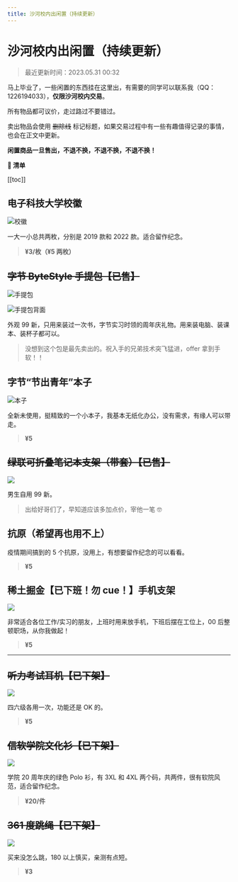 ```yaml
---
title: 沙河校内出闲置（持续更新）
---
```


# 沙河校内出闲置（持续更新）

> 最近更新时间：2023.05.31 00:32

马上毕业了，一些闲置的东西挂在这里出，有需要的同学可以联系我（QQ：1226194033），**仅限沙河校内交易**。

所有物品都可议价，走过路过不要错过。

卖出物品会使用 ~~删除线~~ 标记标题，如果交易过程中有一些有趣值得记录的事情，也会在正文中更新。

**闲置商品一旦售出，不退不换，不退不换，不退不换！**

**🧾 清单**

[[toc]]

## 电子科技大学校徽

![校徽](./school_logo.jpeg)

一大一小总共两枚，分别是 2019 款和 2022 款。适合留作纪念。

> **¥3/枚（¥5 两枚）**

## ~~字节 ByteStyle 手提包【已售】~~

![手提包](./byte_bag_front.jpeg)

![手提包背面](./byte_bag_back.jpeg)

外观 99 新，只用来装过一次书，字节实习时领的周年庆礼物。用来装电脑、装课本、装杯子都可以。

> 没想到这个包是最先卖出的。祝入手的兄弟技术突飞猛进，offer 拿到手软！！

## 字节“节出青年”本子

![本子](./byte_book.jpeg)

全新未使用，挺精致的一个小本子，我基本无纸化办公，没有需求，有缘人可以带走。

> **¥5**

## ~~绿联可折叠笔记本支架（带套）【已售】~~

![](./zhijia.jpeg)

男生自用 99 新。

> 出给好哥们了，早知道应该多加点价，宰他一笔 🤓

## 抗原（希望再也用不上）

疫情期间搞到的 5 个抗原，没用上，有想要留作纪念的可以看看。

> **¥5**

## 稀土掘金【已下班！勿 cue！】手机支架

![](./phone_base.jpeg)

非常适合各位工作/实习的朋友，上班时用来放手机，下班后摆在工位上，00 后整顿职场，从你我做起！

> **¥5**

---

## ~~听力考试耳机【已下架】~~

![](./earphone.jpeg)

四六级各用一次，功能还是 OK 的。

> **¥5**

## ~~信软学院文化衫【已下架】~~

![](./school_clothes.jpeg)

学院 20 周年庆的绿色 Polo 衫，有 3XL 和 4XL 两个码，共两件，很有软院风范，适合留作纪念。

> **¥20/件**

## ~~361 度跳绳【已下架】~~

![](./361.jpeg)

买来没怎么跳，180 以上慎买，亲测有点短。

> **¥3**
